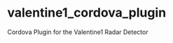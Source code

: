 valentine1_cordova_plugin
=========================

Cordova Plugin for the Valentine1 Radar Detector
